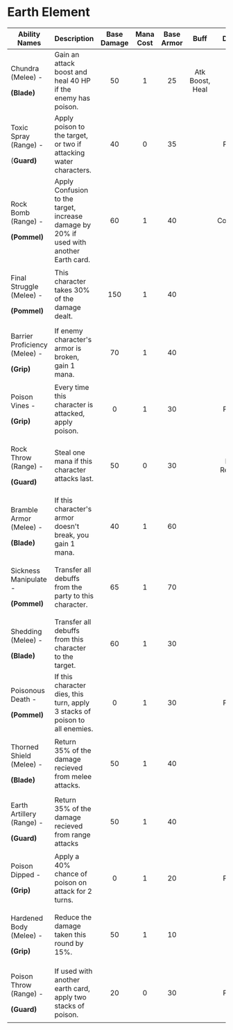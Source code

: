 # Earth Element

| **Ability Names**                                                   |                           **Description**                                              | **Base Damage** | **Mana Cost** | **Base Armor** |     **Buff**    |  **Debuff**  |
| ------------------------------------------------------------------- | -------------------------------------------------------------------------------------- | :-------------: | :-----------: | :------------: | :-------------: | :----------: |
| <p>Chundra (Melee) - </p><p><strong>(Blade)</strong></p>            | Gain an attack boost and heal 40 HP if the enemy has poison.                           |        50       |       1       |       25       | Atk Boost, Heal |              |
| <p>Toxic Spray (Range) - </p><p>(<strong>Guard)</strong></p>        | Apply poison to the target, or two if attacking water characters.                      |        40       |       0       |       35       |                 |    Poison    |
| <p>Rock Bomb (Range) - </p><p><strong>(Pommel)</strong></p>         | Apply Confusion to the target, increase damage by 20% if used with another Earth card. |        60       |       1       |       40       |                 |   Confusion  |
| <p>Final Struggle (Melee) - </p><p><strong>(Pommel)</strong></p>    | This character takes 30% of the damage dealt.                                          |       150       |       1       |       40       |                 |              |
| <p>Barrier Proficiency (Melee) - </p><p><strong>(Grip)</strong></p> | If enemy character's armor is broken, gain 1 mana.                                     |        70       |       1       |       40       |                 |              |
| <p>Poison Vines - </p><p><strong>(Grip)</strong></p>                | Every time this character is attacked, apply poison.                                   |        0        |       1       |       30       |                 |    Poison    |
| <p>Rock Throw (Range) - </p><p><strong>(Guard)</strong></p>         | Steal one mana if this character attacks last.                                         |        50       |       0       |       30       |                 | Mana Removal |
| <p>Bramble Armor (Melee) - </p><p><strong>(Blade)</strong></p>      | If this character's armor doesn't break, you gain 1 mana.                              |        40       |       1       |       60       |                 |              |
| <p>Sickness Manipulate - </p><p><strong>(Pommel)</strong></p>       | Transfer all debuffs from the party to this character.                                 |        65       |       1       |       70       |                 |              |
| <p>Shedding (Melee) - </p><p><strong>(Blade)</strong></p>           | Transfer all debuffs from this character to the target.                                |        60       |       1       |       30       |                 |              |
| <p>Poisonous Death - </p><p><strong>(Pommel)</strong></p>           | If this character dies, this turn, apply 3 stacks of poison to all enemies.            |        0        |       1       |       30       |                 |    Poison    |
| <p>Thorned Shield (Melee) - </p><p><strong>(Blade)</strong></p>     | Return 35% of the damage recieved from melee attacks.                                  |        50       |       1       |       40       |                 |              |
| <p>Earth Artillery (Range) - </p><p><strong>(Guard)</strong></p>    | Return 35% of the damage recieved from range attacks                                   |        50       |       1       |       40       |                 |              |
| <p>Poison Dipped - </p><p><strong>(Grip)</strong></p>               | Apply a 40% chance of poison on attack for 2 turns.                                    |        0        |       1       |       20       |                 |    Poison    |
| <p>Hardened Body (Melee) - </p><p><strong>(Grip)</strong></p>       | Reduce the damage taken this round by 15%.                                             |        50       |       1       |        10      |                 |              |
| <p>Poison Throw (Range) - </p><p><strong>(Guard)</strong></p>       | If used with another earth card, apply two stacks of poison.                           |        20       |       0       |       30       |                 |    Poison    |
